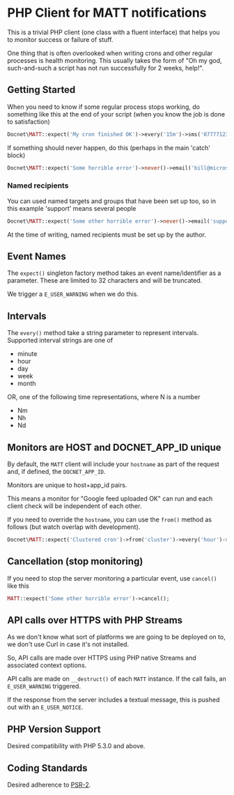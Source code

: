 # PHP Client for MATT notifications #

This is a trivial PHP client (one class with a fluent interface) that helps you to monitor success or failure of stuff.

One thing that is often overlooked when writing crons and other regular processes is health monitoring.  This usually takes the form of "Oh my god, such-and-such a script has not run successfully for 2 weeks, help!".

## Getting Started ##

When you need to know if some regular process stops working, do something like this at the end of your script (when you know the job is done to satisfaction)

```php
Docnet\MATT::expect('My cron finished OK')->every('15m')->sms('07777123456');
```

If something should never happen, do this (perhaps in the main 'catch' block)

```php
Docnet\MATT::expect('Some horrible error')->never()->email('bill@microsoft.com');
```

### Named recipients ###

You can used named targets and groups that have been set up too, so in this example 'support' means several people

```php
Docnet\MATT::expect('Some other horrible error')->never()->email('support');
```

At the time of writing, named recipients must be set up by the author.

## Event Names ##

The `expect()` singleton factory method takes an event name/identifier as a parameter.  These are limited to 32 characters and will be truncated.

We trigger a `E_USER_WARNING` when we do this.

## Intervals ##

The `every()` method take a string parameter to represent intervals. Supported interval strings are one of

- minute
- hour
- day
- week
- month

OR, one of the following time representations, where N is a number

- Nm
- Nh
- Nd

## Monitors are HOST and DOCNET_APP_ID unique ##

By default, the `MATT` client will include your `hostname` as part of the request and, if defined, the `DOCNET_APP_ID`.

Monitors are unique to host+app_id pairs.

This means a monitor for "Google feed uploaded OK" can run and each client check will be independent of each other.

If you need to override the `hostname`, you can use the `from()` method as follows (but watch overlap with development).

```php
Docnet\MATT::expect('Clustered cron')->from('cluster')->every('hour')->email('support');
```

## Cancellation (stop monitoring) ##

If you need to stop the server monitoring a particular event, use `cancel()` like this

```php
MATT::expect('Some other horrible error')->cancel();
```

## API calls over HTTPS with PHP Streams ##

As we don't know what sort of platforms we are going to be deployed on to, we don't use Curl in case it's not installed.

So, API calls are made over HTTPS using PHP native Streams and associated context options.

API calls are made on `__destruct()` of each `MATT` instance. If the call fails, an `E_USER_WARNING` triggered.

If the response from the server includes a textual message, this is pushed out with an `E_USER_NOTICE`.

## PHP Version Support ##

Desired compatibility with PHP 5.3.0 and above.

## Coding Standards ##

Desired adherence to [PSR-2](https://github.com/php-fig/fig-standards/blob/master/accepted/PSR-2-coding-style-guide.md).
